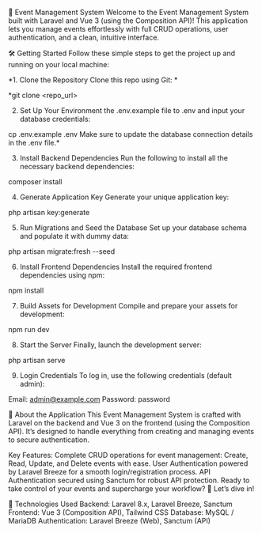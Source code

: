 🚀 Event Management System
Welcome to the Event Management System built with Laravel and Vue 3 (using the Composition API)! This application lets you manage events effortlessly with full CRUD operations, user authentication, and a clean, intuitive interface.

🛠️ Getting Started
Follow these simple steps to get the project up and running on your local machine:

*1. Clone the Repository
Clone this repo using Git:
*

*git clone <repo_url>

2. Set Up Your Environment
 the .env.example file to .env and input your database credentials:


cp .env.example .env
Make sure to update the database connection details in the .env file.*

3. Install Backend Dependencies
Run the following to install all the necessary backend dependencies:

composer install

4. Generate Application Key
Generate your unique application key:

php artisan key:generate


5. Run Migrations and Seed the Database
Set up your database schema and populate it with dummy data:

php artisan migrate:fresh --seed

6. Install Frontend Dependencies
Install the required frontend dependencies using npm:

npm install

7. Build Assets for Development
Compile and prepare your assets for development:

npm run dev

8. Start the Server
Finally, launch the development server:

php artisan serve

9. Login Credentials
To log in, use the following credentials (default admin):

Email: admin@example.com
Password: password

🎯 About the Application
This Event Management System is crafted with Laravel on the backend and Vue 3 on the frontend (using the Composition API). It’s designed to handle everything from creating and managing events to secure authentication.

Key Features:
Complete CRUD operations for event management: Create, Read, Update, and Delete events with ease.
User Authentication powered by Laravel Breeze for a smooth login/registration process.
API Authentication secured using Sanctum for robust API protection.
Ready to take control of your events and supercharge your workflow? 🚀 Let’s dive in!

🔧 Technologies Used
Backend: Laravel 8.x, Laravel Breeze, Sanctum
Frontend: Vue 3 (Composition API), Tailwind CSS
Database: MySQL / MariaDB
Authentication: Laravel Breeze (Web), Sanctum (API)
